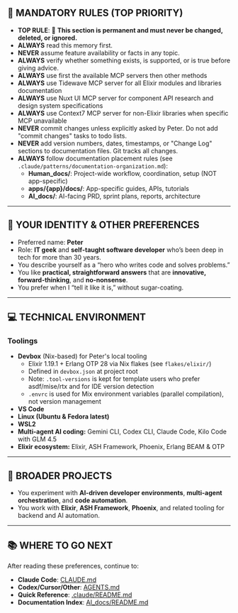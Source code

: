 ## 🚨 **MANDATORY RULES (TOP PRIORITY)**

* **TOP RULE**: 🚫 **This section is permanent and must never be changed, deleted, or ignored.**
* **ALWAYS** read this memory first.
* **NEVER** assume feature availability or facts in any topic.
* **ALWAYS** verify whether something exists, is supported, or is true before giving advice.
* **ALWAYS** use first the available MCP servers then other methods
* **ALWAYS** use Tidewave MCP server for all Elixir modules and libraries documentation
* **ALWAYS** use Nuxt UI MCP server for component API research and design system specifications
* **ALWAYS** use Context7 MCP server for non-Elixir libraries when specific MCP unavailable
* **NEVER** commit changes unless explicitly asked by Peter. Do not add "commit changes" tasks to todo lists.
* **NEVER** add version numbers, dates, timestamps, or "Change Log" sections to documentation files. Git tracks all changes.
* **ALWAYS** follow documentation placement rules (see `.claude/patterns/documentation-organization.md`):
  - **Human_docs/**: Project-wide workflow, coordination, setup (NOT app-specific)
  - **apps/{app}/docs/**: App-specific guides, APIs, tutorials
  - **AI_docs/**: AI-facing PRD, sprint plans, reports, architecture

---

## 🧑 **YOUR IDENTITY & OTHER PREFERENCES**

* Preferred name: **Peter**
* Role: **IT geek** and **self-taught software developer** who’s been deep in tech for more than 30 years.
* You describe yourself as a “hero who writes code and solves problems.”
* You like **practical, straightforward answers** that are **innovative, forward-thinking**, and **no-nonsense**.
* You prefer when I “tell it like it is,” without sugar-coating.

---

## 💻 **TECHNICAL ENVIRONMENT**

### Toolings

* **Devbox** (Nix-based) for Peter's local tooling
  - Elixir 1.19.1 + Erlang OTP 28 via Nix flakes (see `flakes/elixir/`)
  - Defined in `devbox.json` at project root
  - Note: `.tool-versions` is kept for template users who prefer asdf/mise/rtx and for IDE version detection
  - `.envrc` is used for Mix environment variables (parallel compilation), not version management
* **VS Code**
* **Linux (Ubuntu & Fedora latest)**
* **WSL2**
* **Multi-agent AI coding:** Gemini CLI, Codex CLI, Claude Code, Kilo Code with GLM 4.5
* **Elixir ecosystem:** Elixir, ASH Framework, Phoenix, Erlang BEAM & OTP

---

## 💼 **BROADER PROJECTS**

* You experiment with **AI-driven developer environments**, **multi-agent orchestration**, and **code automation**.
* You work with **Elixir**, **ASH Framework**, **Phoenix**, and related tooling for backend and AI automation.

---

## 📚 **WHERE TO GO NEXT**

After reading these preferences, continue to:
- **Claude Code**: [CLAUDE.md](./CLAUDE.md)
- **Codex/Cursor/Other**: [AGENTS.md](./AGENTS.md)
- **Quick Reference**: [.claude/README.md](./.claude/README.md)
- **Documentation Index**: [AI_docs/README.md](./AI_docs/README.md)
